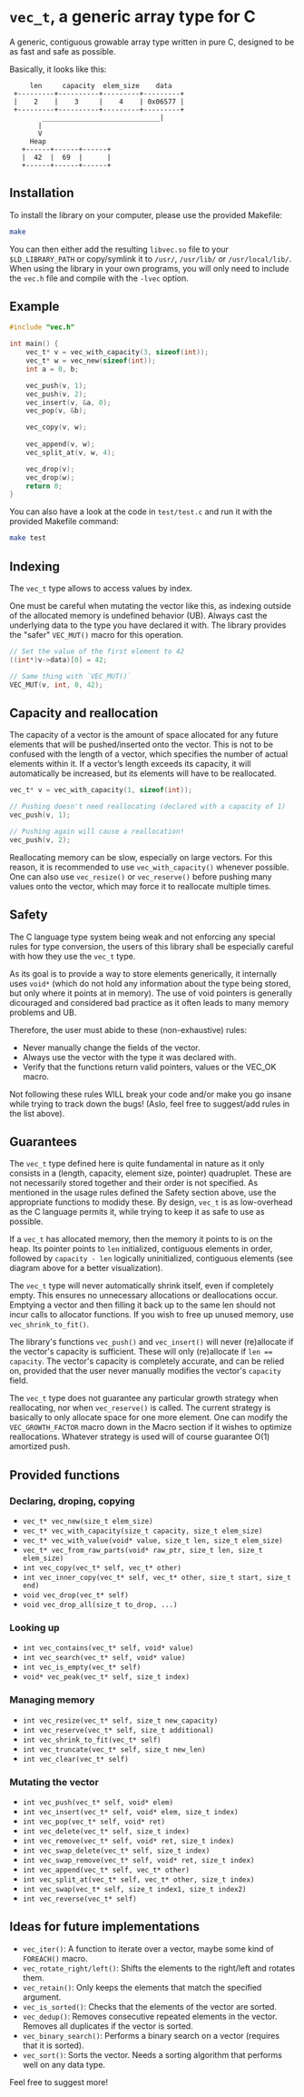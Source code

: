 # `vec_t`, a generic array type for C

A generic, contiguous growable array type written in pure C, designed
to be as fast and safe as possible. 

Basically, it looks like this:
```
     len     capacity  elem_size    data
 +---------+----------+---------+---------+
 |    2    |    3     |    4    | 0x06577 |
 +---------+----------+---------+---------+
        _____________________________|
       |
       V
     Heap
   +------+------+------+
   |  42  |  69  |      |
   +------+------+------+
```


## Installation
To install the library on your computer, please use the provided Makefile:
```sh
make
```

You can then either add the resulting `libvec.so` file to your
`$LD_LIBRARY_PATH` or copy/symlink it to `/usr/`, `/usr/lib/` or `/usr/local/lib/`.
When using the library in your own programs, you will only need to include
the `vec.h` file and compile with the `-lvec` option.


## Example
```c
#include "vec.h"

int main() {
    vec_t* v = vec_with_capacity(3, sizeof(int));
    vec_t* w = vec_new(sizeof(int));
    int a = 0, b;

    vec_push(v, 1);
    vec_push(v, 2);
    vec_insert(v, &a, 0);
    vec_pop(v, &b);

    vec_copy(v, w);
    
    vec_append(v, w);
    vec_split_at(v, w, 4);

    vec_drop(v);
    vec_drop(w);
    return 0;
}
```

You can also have a look at the code in `test/test.c` and run it with the
provided Makefile command:
```sh
make test
```


## Indexing
The `vec_t` type allows to access values by index.

One must be careful when mutating the vector like this, as indexing outside
of the allocated memory is undefined behavior (UB). Always cast the 
underlying data to the type you have declared it with.
The library provides the "safer" `VEC_MUT()` macro for this operation.
```c
// Set the value of the first element to 42
((int*)v->data)[0] = 42;

// Same thing with `VEC_MUT()`
VEC_MUT(v, int, 0, 42);
```


## Capacity and reallocation
The capacity of a vector is the amount of space allocated for any future 
elements that will be pushed/inserted onto the vector. This is not to be 
confused with the length of a vector, which specifies the number of actual 
elements within it. If a vector’s length exceeds its capacity, it will 
automatically be increased, but its elements will have to be reallocated.
```c
vec_t* v = vec_with_capacity(1, sizeof(int));

// Pushing doesn't need reallocating (declared with a capacity of 1)
vec_push(v, 1);

// Pushing again will cause a reallocation!
vec_push(v, 2);
```

Reallocating memory can be slow, especially on large vectors. For this reason,
it is recommended to use `vec_with_capacity()` whenever possible.
One can also use `vec_resize()` or `vec_reserve()` before pushing many values
onto the vector, which may force it to reallocate multiple times.


## Safety
The C language type system being weak and not enforcing any special rules
for type conversion, the users of this library shall be especially careful
with how they use the `vec_t` type.

As its goal is to provide a way to store elements generically, it 
internally uses `void*` (which do not hold any information about the type 
being stored, but only where it points at in memory).
The use of void pointers is generally dicouraged and considered bad practice
as it often leads to many memory problems and UB.

Therefore, the user must abide to these (non-exhaustive) rules:
- Never manually change the fields of the vector.
- Always use the vector with the type it was declared with. 
- Verify that the functions return valid pointers, values or the VEC_OK macro.

Not following these rules WILL break your code and/or make you go insane
while trying to track down the bugs! (Aslo, feel free to suggest/add rules in
the list above).


## Guarantees
The `vec_t` type defined here is quite fundamental in nature as it only consists
in a (length, capacity, element size, pointer) quadruplet. These are not
necessarily stored together and their order is not specified. As mentioned in 
the usage rules defined the Safety section above, use the appropriate functions
to modidy these.
By design, `vec_t` is as low-overhead as the C language permits it, while trying
to keep it as safe to use as possible.

If a `vec_t` has allocated memory, then the memory it points to is on the heap.
Its pointer points to `len` initialized, contiguous elements in order, followed 
by `capacity - len` logically uninitialized, contiguous elements (see diagram 
above for a better visualization).

The `vec_t` type will never automatically shrink itself, even if completely empty.
This ensures no unnecessary allocations or deallocations occur. Emptying a vector
and then filling it back up to the same len should not incur calls to allocator
functions. If you wish to free up unused memory, use `vec_shrink_to_fit()`.

The library's functions `vec_push()` and `vec_insert()` will never (re)allocate
if the vector's capacity is sufficient. These will only (re)allocate if 
`len == capacity`. The vector's capacity is completely accurate, and can be 
relied on, provided that the user never manually modifies the vector's 
`capacity` field.

The `vec_t` type does not guarantee any particular growth strategy when 
reallocating, nor when `vec_reserve()` is called. The current strategy is 
basically to only allocate space for one more element.
One can modify the `VEC_GROWTH_FACTOR` macro down in the Macro section if it
wishes to optimize reallocations.
Whatever strategy is used will of course guarantee O(1) amortized push.


## Provided functions
### Declaring, droping, copying
- `vec_t* vec_new(size_t elem_size)`
- `vec_t* vec_with_capacity(size_t capacity, size_t elem_size)`
- `vec_t* vec_with_value(void* value, size_t len, size_t elem_size)`
- `vec_t* vec_from_raw_parts(void* raw_ptr, size_t len, size_t elem_size)`
- `int vec_copy(vec_t* self, vec_t* other)`
- `int vec_inner_copy(vec_t* self, vec_t* other, size_t start, size_t end)`
- `void vec_drop(vec_t* self)`
- `void vec_drop_all(size_t to_drop, ...)`

### Looking up
- `int vec_contains(vec_t* self, void* value)`
- `int vec_search(vec_t* self, void* value)`
- `int vec_is_empty(vec_t* self)`
- `void* vec_peak(vec_t* self, size_t index)`

### Managing memory
- `int vec_resize(vec_t* self, size_t new_capacity)`
- `int vec_reserve(vec_t* self, size_t additional)`
- `int vec_shrink_to_fit(vec_t* self)`
- `int vec_truncate(vec_t* self, size_t new_len)`
- `int vec_clear(vec_t* self)`

### Mutating the vector
- `int vec_push(vec_t* self, void* elem)`
- `int vec_insert(vec_t* self, void* elem, size_t index)`
- `int vec_pop(vec_t* self, void* ret)`
- `int vec_delete(vec_t* self, size_t index)`
- `int vec_remove(vec_t* self, void* ret, size_t index)`
- `int vec_swap_delete(vec_t* self, size_t index)`
- `int vec_swap_remove(vec_t* self, void* ret, size_t index)`
- `int vec_append(vec_t* self, vec_t* other)`
- `int vec_split_at(vec_t* self, vec_t* other, size_t index)`
- `int vec_swap(vec_t* self, size_t index1, size_t index2)`
- `int vec_reverse(vec_t* self)`


## Ideas for future implementations
- `vec_iter()`: A function to iterate over a vector, maybe some kind
of `FOREACH()` macro.
- `vec_rotate_right/left()`: Shifts the elements to the right/left and rotates them.
- `vec_retain()`: Only keeps the elements that match the specified argument.
- `vec_is_sorted()`: Checks that the elements of the vector are sorted.
- `vec_dedup()`: Removes consecutive repeated elements in the vector.
Removes all duplicates if the vector is sorted.
- `vec_binary_search()`: Performs a binary search on a vector 
(requires that it is sorted).
- `vec_sort()`: Sorts the vector. Needs a sorting algorithm that performs well
on any data type.

Feel free to suggest more!
